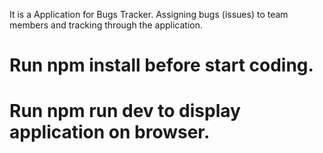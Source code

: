 It is a Application for Bugs Tracker.
Assigning bugs (issues) to team members and tracking through the application.





# Run npm install before start coding.
# Run npm run dev to display application on browser.